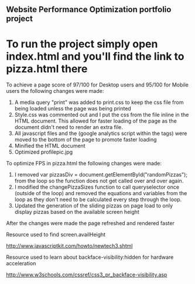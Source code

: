 ## Website Performance Optimization portfolio project

# To run the project simply open index.html and you'll find the link to pizza.html there

To achieve a page score of 97/100 for Desktop users and 95/100 for Mobile users the following changes were made:

1. A media query "print" was added to print.css to keep the css file from being loaded unless the page was being printed
2. Style.css was commented out and I put the css from the file inline in the HTML document. This allowed for faster loading of the page as the document didn't need to render an extra file.
3. All javascript files and the (google analytics script within the <script></script> tags) were moved to the bottom of the page to promote faster loading
4. Minified the HTML document
5. Optimized profilepic.jpg


To optimize FPS in pizza.html the following changes were made:

1. I removed var pizzasDiv = document.getElementById("randomPizzas"); from the loop so the function does not get called over and over again.
2. I modified the changePizzaSizes function to call queryselector once (outside of the loop) and removed the equations and variables from the loop as they don't need to be calculated every step through the loop.
3. Updated the generation of the sliding pizzas on page load to only display pizzas based on the available screen height

After the changes were made the page refreshed and rendered faster

Resource used to find screen.availHeight

http://www.javascriptkit.com/howto/newtech3.shtml

Resource used to learn about backface-visibility:hidden for hardware acceleration

http://www.w3schools.com/cssref/css3_pr_backface-visibility.asp
